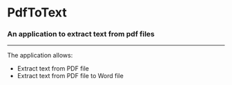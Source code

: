 # PdfToText
### An application to extract text from pdf files
---
The application allows:
* Extract text from PDF file
* Extract text from PDF file to Word file
